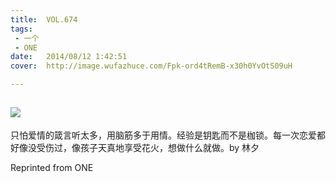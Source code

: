 ```yaml
---
title:	VOL.674
tags:
 - 一个
 - ONE
date:	2014/08/12 1:42:51
cover:	http://image.wufazhuce.com/Fpk-ord4tRemB-x30h0YvOtS09uH

---
```

![](http://image.wufazhuce.com/Fpk-ord4tRemB-x30h0YvOtS09uH)
---

只怕爱情的箴言听太多，用脑筋多于用情。经验是钥匙而不是枷锁。每一次恋爱都好像没受伤过，像孩子天真地享受花火，想做什么就做。by 林夕
 
Reprinted from ONE
